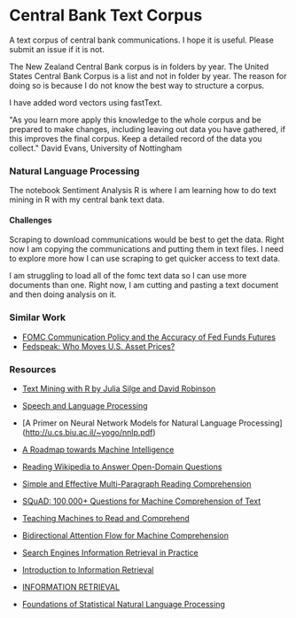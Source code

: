 # Central Bank Text Corpus

A text corpus of central bank communications. I hope it is useful. Please submit an issue if it is not. 

The New Zealand Central Bank corpus is in folders by year. The United States Central Bank Corpus is a list and not in folder by year. The reason for doing so is because I do not know the best way to structure a corpus.

I have added word vectors using fastText. 

"As you learn more apply this knowledge to the whole corpus and be prepared to make changes, including leaving out data you have gathered, if this improves the final corpus. Keep a detailed record of the data you collect." David Evans, University of Nottingham

### Natural Language Processing

The notebook Sentiment Analysis R is where I am learning how to do text mining in R with my central bank text data. 

#### Challenges

Scraping to download communications would be best to get the data. Right now I am copying the communications and putting them in text files. I need to explore more how I can use scraping to get quicker access to text data.

I am struggling to load all of the fomc text data so I can use more documents than one. Right now, I am cutting and pasting a text document and then doing analysis on it.


### Similar Work

- [ FOMC Communication Policy and the Accuracy of Fed Funds Futures ](https://www.newyorkfed.org/research/staff_reports/sr491.html)
- [Fedspeak: Who Moves U.S. Asset Prices?](http://www.ijcb.org/journal/ijcb16q4a6.htm)

### Resources

- [Text Mining with R by Julia Silge and David Robinson](https://www.tidytextmining.com/tidytext.html)
- [Speech and Language Processing](https://web.stanford.edu/~jurafsky/slp3/)
- [A Primer on Neural Network Models for Natural Language Processing]
(http://u.cs.biu.ac.il/~yogo/nnlp.pdf)

- [ A Roadmap towards Machine Intelligence](https://arxiv.org/abs/1511.08130)
- [ Reading Wikipedia to Answer Open-Domain Questions](https://arxiv.org/abs/1704.00051)
- [ Simple and Effective Multi-Paragraph Reading Comprehension](https://arxiv.org/abs/1710.10723)
- [ SQuAD: 100,000+ Questions for Machine Comprehension of Text](https://arxiv.org/abs/1606.05250)
- [ Teaching Machines to Read and Comprehend](https://arxiv.org/abs/1506.03340)
- [ Bidirectional Attention Flow for Machine Comprehension](https://arxiv.org/abs/1611.01603)

- [Search Engines Information Retrieval in Practice](https://ciir.cs.umass.edu/irbook/)
- [Introduction to Information Retrieval](https://nlp.stanford.edu/IR-book/information-retrieval-book.html)
- [INFORMATION RETRIEVAL](http://www.dcs.gla.ac.uk/Keith/Preface.html)
- [Foundations of Statistical Natural Language Processing](https://nlp.stanford.edu/fsnlp/)
